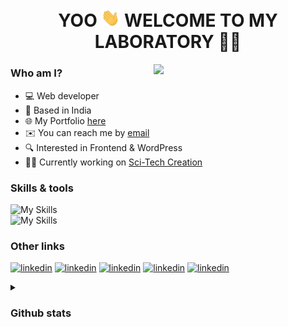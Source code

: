 <h1 align="center">YOO <img src="https://raw.githubusercontent.com/ABSphreak/ABSphreak/master/gifs/Hi.gif" width="30"> WELCOME TO MY LABORATORY 🧪✨</h1>

<img src="https://i.postimg.cc/q7ggNG0h/octocat.png" align="right" width="275" />

### Who am I?

- 💻  Web developer
- 📍  Based in India
- 🌐  My Portfolio [here](https://pancham-portfolio.netlify.app/)
- ✉️  You can reach me by [email](mailto:sardarpancham510510@gmail.com)
- 🔍  Interested in Frontend & WordPress
- 👨‍💻  Currently working on [Sci-Tech Creation](https://scitechcreation.com/)

### Skills & tools

![My Skills](https://go-skill-icons.vercel.app/api/icons?i=html,css,javascript,tailwind&titles=true)
<br />
![My Skills](https://go-skill-icons.vercel.app/api/icons?i=react,git,nodejs,wordpress,netlify&titles=true)

### Other links

[![linkedin](https://go-skill-icons.vercel.app/api/icons?i=gmail&titles=true)](mailto:sardarpancham510510@gmail.com)
[![linkedin](https://go-skill-icons.vercel.app/api/icons?i=linkedin&titles=true)](https://www.linkedin.com/in/pancham-sardar-6a466227b)
[![linkedin](https://go-skill-icons.vercel.app/api/icons?i=instagram&titles=true)](https://www.instagram.com/pinaki_x_pancham/)
[![linkedin](https://go-skill-icons.vercel.app/api/icons?i=github&titles=true)](https://github.com/Panchammmm)
[![linkedin](https://go-skill-icons.vercel.app/api/icons?i=netlify&titles=true)](https://app.netlify.com/teams/panchammmm/sites)


<details>
  <summary>
    <h3>Github stats</h3>
  </summary>
  
![Github Stats](https://github-readme-stats.vercel.app/api/top-langs/?username=Panchammmm&theme=dark&hide_langs_below=1&line_height=40)
![Top Languages](https://github-readme-stats.vercel.app/api?username=Panchammmm&show_icons=true&theme=dark&line_height=40)

</details>
